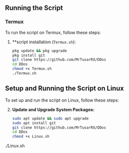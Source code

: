 ## Running the Script

### Termux

To run the script on Termux, follow these steps:

1. **script installation (`Termux.sh`):

   ```sh
   pkg update && pkg upgrade
   pkg install git
   git clone https://github.com/MrTusarRX/DDos
   cd DDos
   chmod +x Termux.sh
   ./Termux.sh

## Setup and Running the Script on Linux

To set up and run the script on Linux, follow these steps:

2. **Update and Upgrade System Packages:**

   ```sh
   sudo apt update && sudo apt upgrade
   sudo apt install git
   git clone https://github.com/MrTusarRX/DDos
   cd DDos
   chmod +x Linux.sh
  ./Linux.sh

  
  ```



